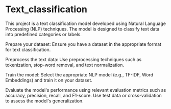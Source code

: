 # Text_classification

This project is a text classification model developed using Natural Language Processing (NLP) techniques. 
The model is designed to classify text data into predefined categories or labels. 

Prepare your dataset: Ensure you have a dataset in the appropriate format for text classification.

Preprocess the text data: Use preprocessing techniques such as tokenization, stop-word removal, and text normalization.

Train the model: Select the appropriate NLP model (e.g., TF-IDF, Word Embeddings) and train it on your dataset.

Evaluate the model's performance using relevant evaluation metrics such as accuracy, precision, recall, and F1-score. 
Use test data or cross-validation to assess the model's generalization.
